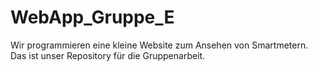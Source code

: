 # WebApp_Gruppe_E

Wir programmieren eine kleine Website zum Ansehen von Smartmetern.
Das ist unser Repository für die Gruppenarbeit.
